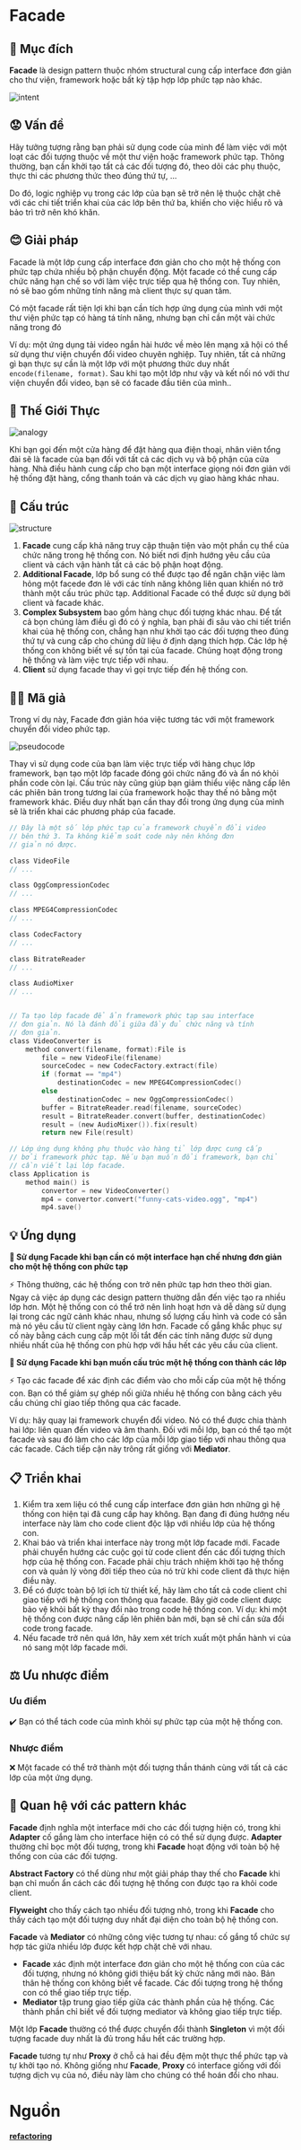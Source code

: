 # Facade

## 📜 Mục đích

**Facade** là design pattern thuộc nhóm structural cung cấp interface đơn giản cho thư viện, framework hoặc bất kỳ tập hợp lớp phức tạp nào khác.

![intent](./assets/intent.png)

## 😟 Vấn đề

Hãy tưởng tượng rằng bạn phải sử dụng code của mình để làm việc với một loạt các đối tượng thuộc về một thư viện hoặc framework phức tạp. Thông thường, bạn cần khởi tạo tất cả các đối tượng đó, theo dõi các phụ thuộc, thực thi các phương thức theo đúng thứ tự, ...

Do đó, logic nghiệp vụ trong các lớp của bạn sẽ trở nên lệ thuộc chặt chẽ với các chi tiết triển khai của các lớp bên thứ ba, khiến cho việc hiểu rõ và bảo trì trở nên khó khăn.

## 😊 Giải pháp

Facade là một lớp cung cấp interface đơn giản cho cho một hệ thống con phức tạp chứa nhiều bộ phận chuyển động. Một facade có thể cung cấp chức năng hạn chế so với làm việc trực tiếp qua hệ thống con. Tuy nhiên, nó sẽ bao gồm những tính năng mà client thực sự quan tâm.

Có một facade rất tiện lợi khi bạn cần tích hợp ứng dụng của mình với một thư viện phức tạp có hàng tá tính năng, nhưng bạn chỉ cần một vài chức năng trong đó

Ví dụ: một ứng dụng tải video ngắn hài hước về mèo lên mạng xã hội có thể sử dụng thư viện chuyển đổi video chuyên nghiệp. Tuy nhiên, tất cả những gì bạn thực sự cần là một lớp với một phương thức duy nhất `encode(filename, format)`. Sau khi tạo một lớp như vậy và kết nối nó với thư viện chuyển đổi video, bạn sẽ có facade đầu tiên của mình..

## 🚗 Thế Giới Thực

![analogy](./assets/analogy.png)

Khi bạn gọi đến một cửa hàng để đặt hàng qua điện thoại, nhân viên tổng đài sẽ là facade của bạn đối với tất cả các dịch vụ và bộ phận của cửa hàng. Nhà điều hành cung cấp cho bạn một  interface giọng nói đơn giản với hệ thống đặt hàng, cổng thanh toán và các dịch vụ giao hàng khác nhau.

## 🏢 Cấu trúc

![structure](./assets/structure.png)

1. **Facade** cung cấp khả năng truy cập thuận tiện vào một phần cụ thể của chức năng trong hệ thống con. Nó biết nơi định hướng yêu cầu của client và cách vận hành tất cả các bộ phận hoạt động.
2. **Additional Facade**, lớp bổ sung có thể được tạo để ngăn chặn việc làm hỏng một facede đơn lẻ với các tính năng không liên quan khiến nó trở thành một cấu trúc phức tạp. Additional Facade có thể được sử dụng bởi client và facade khác.
3. **Complex Subsystem** bao gồm hàng chục đối tượng khác nhau. Để tất cả bọn chúng làm điều gì đó có ý nghĩa, bạn phải đi sâu vào chi tiết triển khai của hệ thống con, chẳng hạn như khởi tạo các đối tượng theo đúng thứ tự và cung cấp cho chúng dữ liệu ở định dạng thích hợp.
Các lớp hệ thống con không biết về sự tồn tại của facade. Chúng hoạt động trong hệ thống và làm việc trực tiếp với nhau.
4. **Client** sử dụng facade thay vì gọi trực tiếp đến hệ thống con.

## 👨‍💻 Mã giả

Trong ví dụ này, Facade đơn giản hóa việc tương tác với một framework chuyển đổi video phức tạp.

![pseudocode](./assets/pseudocode.png)

Thay vì sử dụng code của bạn làm việc trực tiếp với hàng chục lớp framework, bạn tạo một lớp facade đóng gói chức năng đó và ẩn nó khỏi phần code còn lại. Cấu trúc này cũng giúp bạn giảm thiểu việc nâng cấp lên các phiên bản trong tương lai của framework hoặc thay thế nó bằng một framework khác. Điều duy nhất bạn cần thay đổi trong ứng dụng của mình sẽ là triển khai các phương pháp của facade.

```c
// Đây là một số lớp phức tạp của framework chuyển đổi video
// bên thứ 3. Ta không kiểm soát code này nên không đơn 
// giản nó được.

class VideoFile
// ...

class OggCompressionCodec
// ...

class MPEG4CompressionCodec
// ...

class CodecFactory
// ...

class BitrateReader
// ...

class AudioMixer
// ...


// Ta tạo lớp facade để ẩn framework phức tạp sau interface
// đơn giản. Nó là đánh đổi giữa đầy đủ chức năng và tính 
// đơn giản.
class VideoConverter is
    method convert(filename, format):File is
        file = new VideoFile(filename)
        sourceCodec = new CodecFactory.extract(file)
        if (format == "mp4")
            destinationCodec = new MPEG4CompressionCodec()
        else
            destinationCodec = new OggCompressionCodec()
        buffer = BitrateReader.read(filename, sourceCodec)
        result = BitrateReader.convert(buffer, destinationCodec)
        result = (new AudioMixer()).fix(result)
        return new File(result)

// Lớp ứng dụng không phụ thuộc vào hàng tỉ lớp được cung cấp
// bởi framework phức tạp. Nếu bạn muốn đổi framework, bạn chỉ
// cần viết lại lớp facade.
class Application is
    method main() is
        convertor = new VideoConverter()
        mp4 = convertor.convert("funny-cats-video.ogg", "mp4")
        mp4.save()
```

## 💡 Ứng dụng

**🐞 Sử dụng Facade khi bạn cần có một interface hạn chế nhưng đơn giản cho một hệ thống con phức tạp**

⚡ Thông thường, các hệ thống con trở nên phức tạp hơn theo thời gian. Ngay cả việc áp dụng các design pattern thường dẫn đến việc tạo ra nhiều lớp hơn. Một hệ thống con có thể trở nên linh hoạt hơn và dễ dàng sử dụng lại trong các ngữ cảnh khác nhau, nhưng số lượng cấu hình và code có sẵn mà nó yêu cầu từ client ngày càng lớn hơn. Facade cố gắng khắc phục sự cố này bằng cách cung cấp một lối tắt đến các tính năng được sử dụng nhiều nhất của hệ thống con phù hợp với hầu hết các yêu cầu của client.

**🐞 Sử dụng Facade khi bạn muốn cấu trúc một hệ thống con thành các lớp**

⚡ Tạo các facade để xác định các điểm vào cho mỗi cấp của một hệ thống con. Bạn có thể giảm sự ghép nối giữa nhiều hệ thống con bằng cách yêu cầu chúng chỉ giao tiếp thông qua các facade.

Ví dụ: hãy quay lại framework chuyển đổi video. Nó có thể được chia thành hai lớp: liên quan đến video và âm thanh. Đối với mỗi lớp, bạn có thể tạo một facade và sau đó làm cho các lớp của mỗi lớp giao tiếp với nhau thông qua các facade. Cách tiếp cận này trông rất giống với **Mediator**.

## 📋 Triển khai

1. Kiểm tra xem liệu có thể cung cấp interface đơn giản hơn những gì hệ thống con hiện tại đã cung cấp hay không. Bạn đang đi đúng hướng nếu interface này làm cho code client độc lập với nhiều lớp của hệ thống con.
2. Khai báo và triển khai interface này trong một lớp facade mới. Facade phải chuyển hướng các cuộc gọi từ code client đến các đối tượng thích hợp của hệ thống con. Facade phải chịu trách nhiệm khởi tạo hệ thống con và quản lý vòng đời tiếp theo của nó trừ khi code client đã thực hiện điều này.
3. Để có được toàn bộ lợi ích từ thiết kế, hãy làm cho tất cả code client chỉ giao tiếp với hệ thống con thông qua facade. Bây giờ code client được bảo vệ khỏi bất kỳ thay đổi nào trong code hệ thống con. Ví dụ: khi một hệ thống con được nâng cấp lên phiên bản mới, bạn sẽ chỉ cần sửa đổi code trong facade.
4. Nếu facade trở nên quá lớn, hãy xem xét trích xuất một phần hành vi của nó sang một lớp facade mới.

## ⚖️ Ưu nhược điểm

### Ưu điểm

✔️ Bạn có thể tách code của mình khỏi sự phức tạp của một hệ thống con.

### Nhược điểm

❌ Một facade có thể trở thành một đối tượng thần thánh cùng với tất cả các lớp của một ứng dụng. 

## 🔁 Quan hệ với các pattern khác

**Facade** định nghĩa một interface mới cho các đối tượng hiện có, trong khi **Adapter** cố gắng làm cho interface hiện có có thể sử dụng được. **Adapter** thường chỉ bọc một đối tượng, trong khi **Facade** hoạt động với toàn bộ hệ thống con của các đối tượng.

**Abstract Factory** có thể dùng như một giải pháp thay thế cho **Facade** khi bạn chỉ muốn ẩn cách các đối tượng hệ thống con được tạo ra khỏi code client.

**Flyweight** cho thấy cách tạo nhiều đối tượng nhỏ, trong khi **Facade** cho thấy cách tạo một đối tượng duy nhất đại diện cho toàn bộ hệ thống con.

**Facade** và **Mediator** có những công việc tương tự nhau: cố gắng tổ chức sự hợp tác giữa nhiều lớp được kết hợp chặt chẽ với nhau.

- **Facade** xác định một interface đơn giản cho một hệ thống con của các đối tượng, nhưng nó không giới thiệu bất kỳ chức năng mới nào. Bản thân hệ thống con không biết về facade. Các đối tượng trong hệ thống con có thể giao tiếp trực tiếp.
- **Mediator** tập trung giao tiếp giữa các thành phần của hệ thống. Các thành phần chỉ biết về đối tượng mediator và không giao tiếp trực tiếp.

Một lớp **Facade** thường có thể được chuyển đổi thành **Singleton** vì một đối tượng facade duy nhất là đủ trong hầu hết các trường hợp.

**Facade** tương tự như **Proxy** ở chỗ cả hai đều đệm một thực thể phức tạp và tự khởi tạo nó. Không giống như **Facade**, **Proxy** có interface giống với đối tượng dịch vụ của nó, điều này làm cho chúng có thể hoán đổi cho nhau.

# Nguồn

[**refactoring**](https://refactoring.guru/design-patterns/facade)

